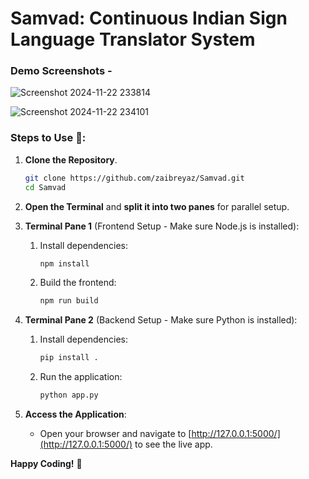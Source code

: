 # Samvad: Continuous Indian Sign Language Translator System

### Demo Screenshots -

![Screenshot 2024-11-22 233814](https://github.com/user-attachments/assets/550562b7-cedf-4d8e-8eb0-b0f55cbaab48)

![Screenshot 2024-11-22 234101](https://github.com/user-attachments/assets/04f7dece-1d88-4c34-9595-b63a13b594bb)



### Steps to Use 🤝:

1. **Clone the Repository**.
   ```bash
   git clone https://github.com/zaibreyaz/Samvad.git
   cd Samvad
   ```

2. **Open the Terminal** and **split it into two panes** for parallel setup.

3. **Terminal Pane 1** (Frontend Setup - Make sure Node.js is installed):
   1. Install dependencies:
      ```bash
      npm install
      ```
   2. Build the frontend:
      ```bash
      npm run build
      ```

4. **Terminal Pane 2** (Backend Setup - Make sure Python is installed):
   1. Install dependencies:
      ```bash
      pip install .
      ```
   2. Run the application:
      ```bash
      python app.py
      ```

5. **Access the Application**:
   - Open your browser and navigate to [http://127.0.0.1:5000/](http://127.0.0.1:5000/) to see the live app.

**Happy Coding!** 🚀

